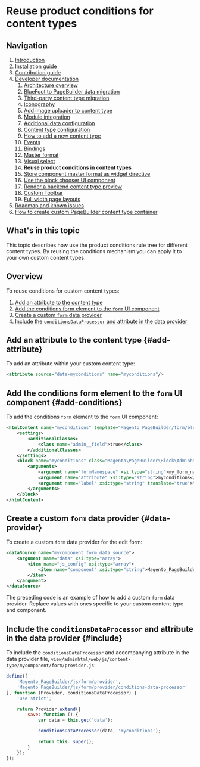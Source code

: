 # Reuse product conditions for content types

## Navigation

1. [Introduction]
2. [Installation guide]
3. [Contribution guide]
4. [Developer documentation]
    1. [Architecture overview]
    1. [BlueFoot to PageBuilder data migration]
    1. [Third-party content type migration]
    1. [Iconography]
    1. [Add image uploader to content type]
    1. [Module integration]
    1. [Additional data configuration]
    1. [Content type configuration]
    1. [How to add a new content type]
    1. [Events]
    1. [Bindings]
    1. [Master format]
    1. [Visual select] 
    1. **Reuse product conditions in content types**
    1. [Store component master format as widget directive]
    1. [Use the block chooser UI component]
    1. [Render a backend content type preview]
    1. [Custom Toolbar]
    1. [Full width page layouts]
5. [Roadmap and known issues]
6. [How to create custom PageBuilder content type container]

[Introduction]: README.md
[Contribution guide]: CONTRIBUTING.md
[Installation guide]: install.md
[Developer documentation]: developer-documentation.md
[Architecture overview]: architecture-overview.md
[BlueFoot to PageBuilder data migration]: bluefoot-data-migration.md
[Third-party content type migration]: new-content-type-example.md
[Iconography]: iconography.md
[Add image uploader to content type]: image-uploader.md
[Module integration]: module-integration.md
[Additional data configuration]: custom-configuration.md
[Content type configuration]: content-type-configuration.md
[How to add a new content type]: how-to-add-new-content-type.md
[Events]: events.md
[Bindings]: bindings.md
[Master format]: master-format.md
[Visual select]: visual-select.md
[Reuse product conditions in content types]: product-conditions.md
[Store component master format as widget directive]: widget-directive.md
[Render a backend content type preview]: content-type-preview.md
[Use the block chooser UI component]: block-chooser-component.md
[Custom Toolbar]: toolbar.md
[Full width page layouts]: full-width-page-layouts.md
[Add image uploader to content type]: image-uploader.md
[Roadmap and Known Issues]: roadmap.md
[How to create custom PageBuilder content type container]: how-to-create-custom-content-type-container.md

## What's in this topic
This topic describes how use the product conditions rule tree for different content types. By reusing the conditions mechanism you can apply it to your own custom content types.

## Overview

To reuse conditions for custom content types:
1. [Add an attribute to the content type](#add-attribute)
2. [Add the conditions form element to the `form` UI component](#add-conditions)
3. [Create a custom `form` data provider](#data-provider)
4. [Include the `conditionsDataProcessor` and attribute in the data provider](#include)

## Add an attribute to the content type {#add-attribute}

To add an attribute within your custom content type:

``` xml
<attribute source="data-myconditions" name="myconditions"/>
 ```

## Add the conditions form element to the `form` UI component {#add-conditions}

To add the conditions `form` element to the `form` UI component:

``` xml
<htmlContent name="myconditions" template="Magento_PageBuilder/form/element/widget-conditions">
    <settings>
        <additionalClasses>
            <class name="admin__field">true</class>
        </additionalClasses>
    </settings>
    <block name="myconditions" class="Magento\PageBuilder\Block\Adminhtml\Form\Element\Conditions">
        <arguments>
            <argument name="formNamespace" xsi:type="string">my_form_namespace</argument>
            <argument name="attribute" xsi:type="string">myconditions</argument>
            <argument name="label" xsi:type="string" translate="true">My Conditions</argument>
        </arguments>
    </block>
</htmlContent>
```

## Create a custom `form` data provider {#data-provider}

To create a custom `form` data provider for the edit form:

``` xml
<dataSource name="mycomponent_form_data_source">
    <argument name="data" xsi:type="array">
        <item name="js_config" xsi:type="array">
            <item name="component" xsi:type="string">Magento_PageBuilder/js/content-type/mycomponent/form/provider</item>
        </item>
    </argument>
</dataSource>
```

The preceding code is an example of how to add a custom `form` data provider. Replace values with ones specific to your custom content type and component.

## Include the `conditionsDataProcessor` and attribute in the data provider {#include}

To include the `conditionsDataProcessor` and accompanying attribute in the data provider file, `view/adminhtml/web/js/content-type/mycomponent/form/provider.js`:

``` js
define([
    'Magento_PageBuilder/js/form/provider',
    'Magento_PageBuilder/js/form/provider/conditions-data-processor'
], function (Provider, conditionsDataProcessor) {
    'use strict';

    return Provider.extend({
        save: function () {
            var data = this.get('data');

            conditionsDataProcessor(data, 'myconditions');

            return this._super();
        }
    });
});
```

